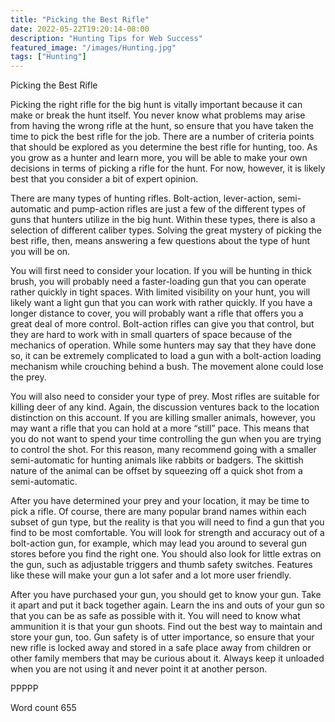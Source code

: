 ```yaml
---
title: "Picking the Best Rifle"
date: 2022-05-22T19:20:14-08:00
description: "Hunting Tips for Web Success"
featured_image: "/images/Hunting.jpg"
tags: ["Hunting"]
---
```


Picking the Best Rifle

Picking the right rifle for the big hunt is vitally important because it can make or break the hunt itself. You never know what problems may arise from having the wrong rifle at the hunt, so ensure that you have taken the time to pick the best rifle for the job. There are a number of criteria points that should be explored as you determine the best rifle for hunting, too. As you grow as a hunter and learn more, you will be able to make your own decisions in terms of picking a rifle for the hunt. For now, however, it is likely best that you consider a bit of expert opinion.

There are many types of hunting rifles. Bolt-action, lever-action, semi-automatic and pump-action rifles are just a few of the different types of guns that hunters utilize in the big hunt. Within these types, there is also a selection of different caliber types. Solving the great mystery of picking the best rifle, then, means answering a few questions about the type of hunt you will be on. 

You will first need to consider your location. If you will be hunting in thick brush, you will probably need a faster-loading gun that you can operate rather quickly in tight spaces. With limited visibility on your hunt, you will likely want a light gun that you can work with rather quickly. If you have a longer distance to cover, you will probably want a rifle that offers you a great deal of more control. Bolt-action rifles can give you that control, but they are hard to work with in small quarters of space because of the mechanics of operation. While some hunters may say that they have done so, it can be extremely complicated to load a gun with a bolt-action loading mechanism while crouching behind a bush. The movement alone could lose the prey.

You will also need to consider your type of prey. Most rifles are suitable for killing deer of any kind. Again, the discussion ventures back to the location distinction on this account. If you are killing smaller animals, however, you may want a rifle that you can hold at a more “still” pace. This means that you do not want to spend your time controlling the gun when you are trying to control the shot. For this reason, many recommend going with a smaller semi-automatic for hunting animals like rabbits or badgers. The skittish nature of the animal can be offset by squeezing off a quick shot from a semi-automatic.

After you have determined your prey and your location, it may be time to pick a rifle. Of course, there are many popular brand names within each subset of gun type, but the reality is that you will need to find a gun that you find to be most comfortable. You will look for strength and accuracy out of a bolt-action gun, for example, which may lead you around to several gun stores before you find the right one. You should also look for little extras on the gun, such as adjustable triggers and thumb safety switches. Features like these will make your gun a lot safer and a lot more user friendly.

After you have purchased your gun, you should get to know your gun. Take it apart and put it back together again. Learn the ins and outs of your gun so that you can be as safe as possible with it. You will need to know what ammunition it is that your gun shoots. Find out the best way to maintain and store your gun, too. Gun safety is of utter importance, so ensure that your new rifle is locked away and stored in a safe place away from children or other family members that may be curious about it. Always keep it unloaded when you are not using it and never point it at another person.

PPPPP

Word count 655


